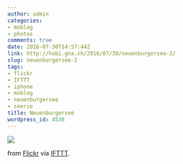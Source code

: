 ```yaml
---
author: admin
categories:
- moblog
- photos
comments: true
date: 2016-07-30T14:57:44Z
link: http://habi.gna.ch/2016/07/30/neuenburgersee-2/
slug: neuenburgersee-2
tags:
- flickr
- IFTTT
- iphone
- moblog
- neuenburgersee
- seerie
title: Neuenburgersee
wordpress_id: 4538
---
```


![](http://ift.tt/2aoiA1s)  

  

from [Flickr](http://flic.kr/p/KDR9BF) via [IFTTT](http://ift.tt/1c4nCfM).
